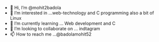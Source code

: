 - 👋 Hi, I’m @mohit2badola
- 👀 I’m interested in ...web-technology and C programming also a bit of Linux
- 🌱 I’m currently learning ... Web development and C
- 💞️ I’m looking to collaborate on ... indtagram
- 📫 How to reach me ...@badolamohit52

<!---
mohit2badola/mohit2badola is a ✨ special ✨ repository because its `README.md` (this file) appears on your GitHub profile.
You can click the Preview link to take a look at your changes.
--->
